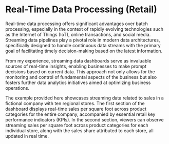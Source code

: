 # Real-Time Data Processing (Retail)

Real-time data processing offers significant advantages over batch processing, especially in the context of rapidly evolving technologies such as the Internet of Things (IoT), online transactions, and social media. Streaming data pipelines play a pivotal role in modern data architectures, specifically designed to handle continuous data streams with the primary goal of facilitating timely decision-making based on the latest information.

From my experience, streaming data dashboards serve as invaluable sources of real-time insights, enabling businesses to make prompt decisions based on current data. This approach not only allows for the monitoring and control of fundamental aspects of the business but also fosters further data analytics initiatives aimed at optimizing business operations.

The example provided here showcases streaming data related to sales in a fictional company with ten regional stores. The first section of the dashboard displays real-time sales per square foot across product categories for the entire company, accompanied by essential retail key performance indicators (KPIs). In the second section, viewers can observe streaming sales per square foot across product categories for each individual store, along with the sales share attributed to each store, all updated in real time.

